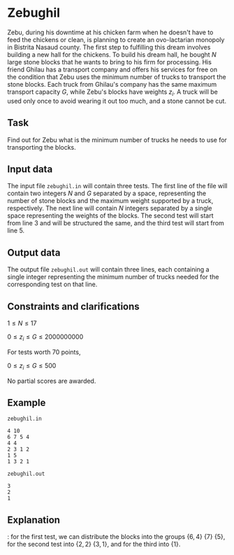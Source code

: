# Zebughil

Zebu, during his downtime at his chicken farm when he doesn't have to feed the chickens or clean, is planning to create an ovo-lactarian monopoly in Bistrita Nasaud county. The first step to fulfilling this dream involves building a new hall for the chickens. To build his dream hall, he bought $N$ large stone blocks that he wants to bring to his firm for processing. His friend Ghilau has a transport company and offers his services for free on the condition that Zebu uses the minimum number of trucks to transport the stone blocks. Each truck from Ghilau's company has the same maximum transport capacity $G$, while Zebu's blocks have weights $z_i$. A truck will be used only once to avoid wearing it out too much, and a stone cannot be cut.

## Task

Find out for Zebu what is the minimum number of trucks he needs to use for transporting the blocks.

## Input data

The input file `zebughil.in` will contain three tests.
The first line of the file will contain two integers $N$ and $G$ separated by a space, representing the number of stone blocks
and the maximum weight supported by a truck, respectively.
The next line will contain $N$ integers separated by a single space representing the weights of the blocks.
The second test will start from line 3
and will be structured the same,
and the third test will start from line 5.

## Output data

The output file `zebughil.out` will contain three lines, each containing a single integer representing the minimum number of trucks needed for the corresponding test on that line.

## Constraints and clarifications

$1 \leq N \leq 17$

$0 \leq z_i \leq G \leq 2000000000$

For tests worth $70$ points,

$0 \leq z_i \leq G \leq 500$

No partial scores are awarded.

## Example

`zebughil.in`
```
4 10
6 7 5 4
4 4
2 3 1 2
1 5
1 3 2 1
```

`zebughil.out`
```
3
2
1
```

## Explanation

: for the first test, we can distribute the blocks into the groups $\{6, 4\}$ $\{7\}$ $\{5\}$, for the second test into $\{2, 2\}$ $\{3, 1\}$, and for the third into $\{1\}$.
